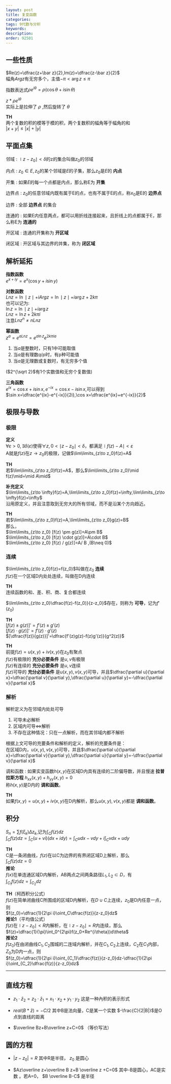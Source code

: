 ```yaml
---
layout: post
title: 复变函数
categories:
tags: 9代数与分析
keywords:
description:
order: 92501
---
```


## 一些性质
$Re(z)=\dfrac{z+\bar z}{2},Im(z)=\dfrac{z-\bar z}{2}$  
幅角$Arg z$有无穷多个，主值$-\pi<\arg z\leq \pi$  

指数表达式$\rho e^{i\theta}=\rho(\cos \theta+i\sin\theta)$  


$z*\rho e^{i\theta}$   
实际上是拉伸了 $\rho$ ,然后旋转了 $\theta$  


**TH**  
两个复数的积的模等于模的积，两个复数积的幅角等于幅角的和  
$|x+y|\leq|x|+|y|$  


## 平面点集
邻域
:    $\mid z-z_0\mid<\delta$的z的集合叫做$z_0$的邻域

内点
:    $z_0\in E,z_0$的某个邻域是$E$的子集，那么$z_0$是$E$的 **内点**  

开集
:    如果$E$的每一个点都是内点，那么称E为 **开集**  

边界点
:    $z_0$的任意邻域内既有属于E的点，也有不属于E的点，称$x_0$是E的 **边界点**

边界
:    全部 **边界点** 的集合  

连通的
:    如果E内任意两点，都可以用折线连接起来，且折线上的点都属于E，那么称E为 **连通的**

开区域
:    连通的开集称为 **开区域**

闭区域
:    开区域与其边界的并集，称为 **闭区域**  


## 解析延拓
**指数函数**  
$e^{x+iy}=e^x(\cos y+i\sin y)$  


**对数函数**  
$Ln z=\ln \mid z\mid +iArg z=\ln \mid z\mid +i\arg z +2k\pi$  
也可以记为:  
$\ln z=\ln \mid z\mid +i\arg z$  
$Ln z=\ln z+ 2k\pi i$  
注意$Ln z^n \neq n Ln z$


**幂函数**  
$z^a=e^{a Ln z}=e^{a\ln z}e^{2k\pi ia}$  
1. 当$a$是整数时，只有1中可能取值
2. 当$a$是有理数$q/p$时，有p种可能值
3. 当$a$是无理数或复数时，有无穷多个值


($2^{\sqrt 2}$有1个实数值和无穷个复数值)


**三角函数**  
$e^{ix}=\cos x+i\sin x,e^{-ix}=\cos x-i\sin x$,可以得到  
$\sin x=\dfrac{e^{ix}-e^{-ix}}{2i},\cos x=\dfrac{e^{ix}+e^{-ix}}{2}$  


## 极限与导数
### 极限
**定义**  
$\forall \varepsilon>0,\exists \delta(\varepsilon)$使得$\forall z,0<\mid z-z_0\mid<\delta$，都满足$\mid f(z) -A\mid<\varepsilon$  
A就是$f(z)$在$z\to z_0$的极限，记做$\lim\limits_{z\to z_0}f(z)=A$  


**TH**  
若$\lim\limits_{z\to z_0}f(z)=A$，那么$\lim\limits_{z\to z_0}\mid f(z)\mid=\mid A\mid$  





**补充定义**  
$\lim\limits_{z\to \infty}f(z)=A,\lim\limits_{z\to z_0}f(z)=\infty,\lim\limits_{z\to \infty}f(z)=\infty$  
沿用原定义，并且注意取到无穷大的所有邻域，而不是沿某个方向趋近。  


**TH**  
若$\lim\limits_{z\to z_0}f(z)=A,\lim\limits_{z\to z_0}g(z)=B$  
那么，  
$\lim\limits_{z\to z_0} [f(z) \pm g(z)]=A\pm B$  
$\lim\limits_{z\to z_0} [f(z) \cdot g(z)]=A\cdot B$  
$\lim\limits_{z\to z_0} [f(z) / g(z)]=A/ B ,(B\neq 0)$  

### 连续
$\lim\limits_{z\to z_0}f(z)=f(z_0)$叫做在$z_0$ **连续**  
$f(z)$在一个区域D内处处连续，叫做在D内连续  

**TH**  
连续函数的和、差、积、商、复合都连续  


$\lim\limits_{z\to z_0}\dfrac{f(z)-f(z_0)}{z-z_0}$存在，则称为 **可导**，记为$f'(z_0)$  


**TH**  
$[f(z)\pm g(z)]'=f'(z)\pm g'(z)$  
$[f(z)\cdot g(z)]'=f'(z)\cdot g'(z)$  
$[\dfrac{f(z)}{g(z)}]'=\dfrac{f'(z)g(z)-f(z)g'(z)}{g^2(z)}$  

**TH**  
前提$f(z)=u(x,y)+iv(x,y)$在$z_0$有聚点  
$f(z)$有极限的 **充分必要条件** 是$u,v$有极限  
$f(z)$有连续的 **充分必要条件** 是$u,v$连续  
$f(z)$可导的 **充分必要条件** 是$u(x,y),v(x,y)$可导，并且$\dfrac{\partial u}{\partial x}=\dfrac{\partial v}{\partial y},\dfrac{\partial u}{\partial y}=-\dfrac{\partial v}{\partial x}$  


### 解析
解析定义为在邻域内处处可导
1. 可导未必解析
2. 区域内可导$\Longleftrightarrow$解析
3. 不存在这种情况：只在一点解析，而在其邻域内都不解析


根据上文可导的充要条件和解析的定义，解析的充要条件是：  
在区域D内，$u(x,y),v(x,y)$可导，并且$\dfrac{\partial u}{\partial x}=\dfrac{\partial v}{\partial y},\dfrac{\partial u}{\partial y}=-\dfrac{\partial v}{\partial x}$  


调和函数
:    如果实变函数$h(x,y)$在区域D内具有连续的二阶偏导数，并且慢速 **拉普拉斯方程** $h_{xx}(x,y)+h_{yy}(x,y)=0$  
称$h(x,y)$是D内的 **调和函数**。  


**TH**  
如果$f(x,y)=u(x,y)+iv(x,y)$在D内解析，那么$u(x,y),v(x,y)$都是 **调和函数**。  


## 积分
$S_n=\sum f(\xi_k)\Delta z_k$,记为$\int_C f(z)dz$  
$\int_Cf(z)dz=\int_C(u+vi)(dx+idy)=\int_C udx-vdy+i\int_Cvdx+udy$  

**TH**  
C是一条闭曲线，$f(z)$在以C为边界的有界闭区域D上解析，那么  
$\int_C f(z)dz=0$  
**推论**  
$f(x)$在单连通区域D内解析，AB两点之间两条路径$L_1,L_2\subset D$，有  
$\int_{C_1}f(z)dz=\int_{C_2}dz$  


**TH**（柯西积分公式）  
$f(z)$在简单闭曲线C所围成的区域D内解析，在$D\cup C$上连续，$z_0$是D内任意一点，则  
$f(z_0)=\dfrac{1}{2\pi i}\oint_C\dfrac{f(z)}{z-z_0}dz$  
**推论1**（平均值公式）  
$f(z)$在$\mid z-z_0\mid<R$内解析，在$\mid z-z_0\mid=R$内连续，那么  
$f(z)=\dfrac{1}{\pi}\int_0^{2\pi}f(z_0+Re^{i\theta})d\theta$  
**推论2**  
$f(z_0)$在由闭曲线$C_1,C_2$围城的二连域内解析，并在$C_1,C_2$上连续，$C_2$在$C_1$内部，$Z_0$为D内一点，则  
$f(z_0)=\dfrac{1}{2\pi i}\oint_{C_1}\dfrac{f(z)}{z-z_0}dz-\dfrac{1}{2\pi i}\oint_{C_2}\dfrac{f(z)}{z-z_0}dz$  










--------------------------------------------------------------


## 直线方程

- $z_1\cdot\bar z_2=z_2\cdot\bar z_1=x_1\cdot x_2+y_1\cdot y_2$
 这是一种內积的表示形式

-  $real(B*\bar z)=-C/2$
 其中B是法向量，C是某一个实数 $-\frac{C}{2|B|}$是O点到直线的距离

- $\overline Bz+B\overline z+C=0$
（等价写法）

## 圆的方程
- $|z-z_0|=R$
其中R是半径， $z_0$ 是圆心

- $Az\overline z+\overline B z+B \overline z +C=0$
 其中-B是圆心，AC是实数 。若A=0， $B \overline B-C$ 是半径
